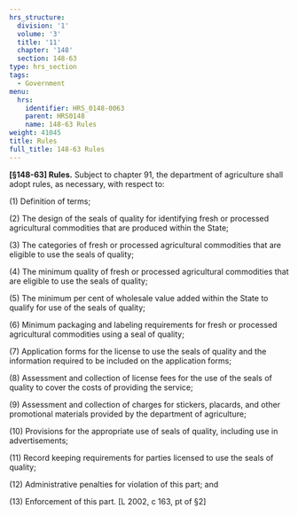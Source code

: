 ```yaml
---
hrs_structure:
  division: '1'
  volume: '3'
  title: '11'
  chapter: '148'
  section: 148-63
type: hrs_section
tags:
  - Government
menu:
  hrs:
    identifier: HRS_0148-0063
    parent: HRS0148
    name: 148-63 Rules
weight: 41045
title: Rules
full_title: 148-63 Rules
---
```

**[§148-63] Rules.** Subject to chapter 91, the department of agriculture shall adopt rules, as necessary, with respect to:

(1) Definition of terms;

(2) The design of the seals of quality for identifying fresh or processed agricultural commodities that are produced within the State;

(3) The categories of fresh or processed agricultural commodities that are eligible to use the seals of quality;

(4) The minimum quality of fresh or processed agricultural commodities that are eligible to use the seals of quality;

(5) The minimum per cent of wholesale value added within the State to qualify for use of the seals of quality;

(6) Minimum packaging and labeling requirements for fresh or processed agricultural commodities using a seal of quality;

(7) Application forms for the license to use the seals of quality and the information required to be included on the application forms;

(8) Assessment and collection of license fees for the use of the seals of quality to cover the costs of providing the service;

(9) Assessment and collection of charges for stickers, placards, and other promotional materials provided by the department of agriculture;

(10) Provisions for the appropriate use of seals of quality, including use in advertisements;

(11) Record keeping requirements for parties licensed to use the seals of quality;

(12) Administrative penalties for violation of this part; and

(13) Enforcement of this part. [L 2002, c 163, pt of §2]